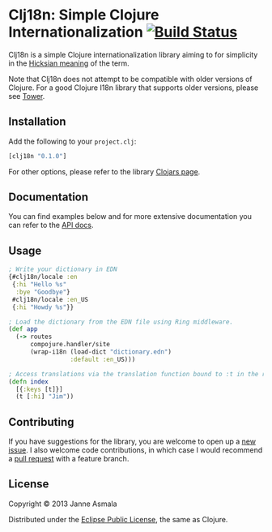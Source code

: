 Clj18n: Simple Clojure Internationalization [![Build Status](https://secure.travis-ci.org/asmala/clj18n.png?branch=master)](http://travis-ci.org/asmala/clj18n)
===========================================

Clj18n is a simple Clojure internationalization library aiming to for simplicity
in the [Hicksian meaning](http://www.infoq.com/presentations/Simple-Made-Easy)
of the term.

Note that Clj18n does not attempt to be compatible with older versions of
Clojure. For a good Clojure I18n library that supports older versions, please
see [Tower](https://github.com/ptaoussanis/tower).


## Installation

Add the following to your `project.clj`:

```clojure
[clj18n "0.1.0"]
```

For other options, please refer to the library
[Clojars page](https://clojars.org/clj18n).


## Documentation

You can find examples below and for more extensive documentation you
can refer to the [API docs](http://asmala.github.com/giddyup).


## Usage

```clojure
; Write your dictionary in EDN
{#clj18n/locale :en
 {:hi "Hello %s"
  :bye "Goodbye"}
 #clj18n/locale :en_US
 {:hi "Howdy %s"}}

; Load the dictionary from the EDN file using Ring middleware.
(def app
  (-> routes
      compojure.handler/site
      (wrap-i18n (load-dict "dictionary.edn")
                 :default :en_US)))

; Access translations via the translation function bound to :t in the request.
(defn index
  [{:keys [t]}]
  (t [:hi] "Jim"))
```


## Contributing

If you have suggestions for the library, you are welcome to open up a
[new issue](https://github.com/asmala/clj18n/issues/new). I also
welcome code contributions, in which case I would recommend a
[pull request](https://help.github.com/articles/using-pull-requests)
with a feature branch.


## License

Copyright © 2013 Janne Asmala

Distributed under the
[Eclipse Public License](http://www.eclipse.org/legal/epl-v10.html),
the same as Clojure.
